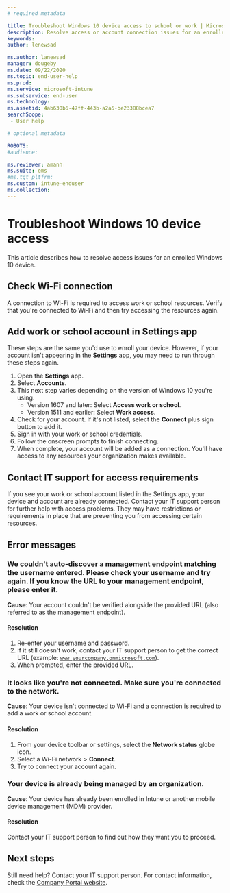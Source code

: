```yaml
---
# required metadata

title: Troubleshoot Windows 10 device access to school or work | Microsoft Intune
description: Resolve access or account connection issues for an enrolled Windows 10 device. 
keywords:
author: lenewsad

ms.author: lanewsad
manager: dougeby
ms.date: 09/22/2020
ms.topic: end-user-help
ms.prod:
ms.service: microsoft-intune
ms.subservice: end-user
ms.technology:
ms.assetid: 4ab630b6-47ff-443b-a2a5-be23388bcea7
searchScope:
 - User help

# optional metadata

ROBOTS:  
#audience:

ms.reviewer: amanh
ms.suite: ems
#ms.tgt_pltfrm:
ms.custom: intune-enduser
ms.collection: 
---
```


# Troubleshoot Windows 10 device access
This article describes how to resolve access issues for an enrolled Windows 10 device. 

## Check Wi-Fi connection  

A connection to Wi-Fi is required to access work or school resources. Verify that you're connected to Wi-Fi and then try accessing the resources again.  

## Add work or school account in Settings app  
These steps are the same you'd use to enroll your device. However, if your account isn't appearing in the **Settings** app, you may need to run through these steps again.  

1. Open the **Settings** app. 
2. Select **Accounts**.
3. This next step varies depending on the version of Windows 10 you're using. 
    * Version 1607 and later: Select **Access work or school**.
    * Version 1511 and earlier: Select **Work access**.  
4. Check for your account. If it's not listed, select the **Connect** plus sign button to add it. 
5. Sign in with your work or school credentials. 
6. Follow the onscreen prompts to finish connecting.  
7. When complete, your account will be added as a connection. You'll have access to any resources your organization makes available.   

## Contact IT support for access requirements  
If you see your work or school account listed in the Settings app, your device and account are already connected. Contact your IT support person for further help with access problems. They may have restrictions or requirements in place that are preventing you from accessing certain resources.  

## Error messages  

### We couldn't auto-discover a management endpoint matching the username entered. Please check your username and try again. If you know the URL to your management endpoint, please enter it.

**Cause**: Your account couldn't be verified alongside the provided URL (also referred to as the management endpoint).  

#### Resolution
1. Re-enter your username and password. 
2. If it still doesn't work, contact your IT support person to get the correct URL (example: <code>www.yourcompany.onmicrosoft.com</code>). 
3. When prompted, enter the provided URL. 

### It looks like you're not connected. Make sure you're connected to the network.

**Cause**: Your device isn't connected to Wi-Fi and a connection is required to add a work or school account.     

#### Resolution
1. From your device toolbar or settings, select the **Network status** globe icon.
2. Select a Wi-Fi network > **Connect**.  
3. Try to connect your account again.  

### Your device is already being managed by an organization.  

**Cause**: Your device has already been enrolled in Intune or another mobile device management (MDM) provider.    

#### Resolution  
Contact your IT support person to find out how they want you to proceed.    


## Next steps  

Still need help? Contact your IT support person. For contact information, check the [Company Portal website](https://go.microsoft.com/fwlink/?linkid=2010980).
